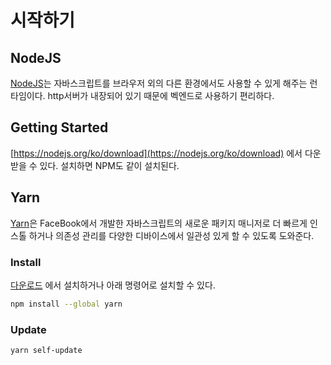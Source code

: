 # 시작하기

## NodeJS
[NodeJS](https://nodejs.org/ko/)는 자바스크립트를 브라우저 외의 다른 환경에서도 사용할 수 있게 해주는 런타임이다. http서버가 내장되어 있기 때문에 벡엔드로 사용하기 편리하다.

## Getting Started
[https://nodejs.org/ko/download](https://nodejs.org/ko/download) 에서 다운 받을 수 있다. 설치하면 NPM도 같이 설치된다.

## Yarn
[Yarn](https://classic.yarnpkg.com/en)은 FaceBook에서 개발한 자바스크립트의 새로운 패키지 매니저로 더 빠르게 인스톨 하거나 의존성 관리를 다양한 디바이스에서 일관성 있게 할 수 있도록 도와준다.
### Install
[다운로드](https://classic.yarnpkg.com/en/docs/install/#windows-stable) 에서 설치하거나 아래 명령어로 설치할 수 있다.
```sh
npm install --global yarn
```
### Update
```sh
yarn self-update
```